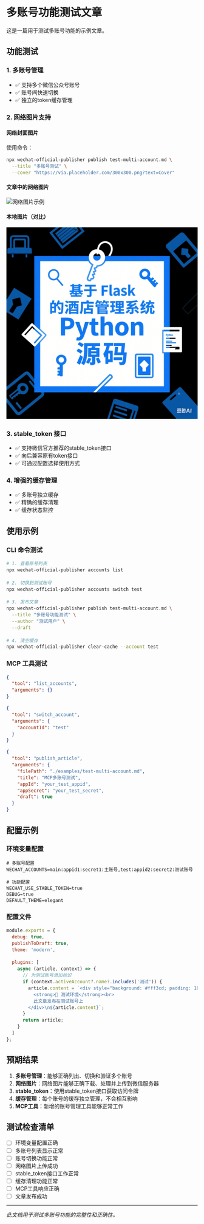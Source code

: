 # 多账号功能测试文章

这是一篇用于测试多账号功能的示例文章。

## 功能测试

### 1. 多账号管理
- ✅ 支持多个微信公众号账号
- ✅ 账号间快速切换
- ✅ 独立的token缓存管理

### 2. 网络图片支持

#### 网络封面图片
使用命令：
```bash
npx wechat-official-publisher publish test-multi-account.md \
  --title "多账号测试" \
  --cover "https://via.placeholder.com/300x300.png?text=Cover"
```

#### 文章中的网络图片
![网络图片示例](https://via.placeholder.com/600x300.png?text=Network+Image)

#### 本地图片（对比）
![本地图片](../assets/test-image.png)

### 3. stable_token 接口
- ✅ 支持微信官方推荐的stable_token接口
- ✅ 向后兼容原有token接口
- ✅ 可通过配置选择使用方式

### 4. 增强的缓存管理
- ✅ 多账号独立缓存
- ✅ 精确的缓存清理
- ✅ 缓存状态监控

## 使用示例

### CLI 命令测试

```bash
# 1. 查看账号列表
npx wechat-official-publisher accounts list

# 2. 切换到测试账号
npx wechat-official-publisher accounts switch test

# 3. 发布文章
npx wechat-official-publisher publish test-multi-account.md \
  --title "多账号功能测试" \
  --author "测试用户" \
  --draft

# 4. 清空缓存
npx wechat-official-publisher clear-cache --account test
```

### MCP 工具测试

```json
{
  "tool": "list_accounts",
  "arguments": {}
}
```

```json
{
  "tool": "switch_account",
  "arguments": {
    "accountId": "test"
  }
}
```

```json
{
  "tool": "publish_article",
  "arguments": {
    "filePath": "./examples/test-multi-account.md",
    "title": "MCP多账号测试",
    "appId": "your_test_appid",
    "appSecret": "your_test_secret",
    "draft": true
  }
}
```

## 配置示例

### 环境变量配置
```env
# 多账号配置
WECHAT_ACCOUNTS=main:appid1:secret1:主账号,test:appid2:secret2:测试账号

# 功能配置
WECHAT_USE_STABLE_TOKEN=true
DEBUG=true
DEFAULT_THEME=elegant
```

### 配置文件
```javascript
module.exports = {
  debug: true,
  publishToDraft: true,
  theme: 'modern',
  
  plugins: [
    async (article, context) => {
      // 为测试账号添加标识
      if (context.activeAccount?.name?.includes('测试')) {
        article.content = `<div style="background: #fff3cd; padding: 10px; margin: 10px 0; border-left: 4px solid #ffc107;">
          <strong>🧪 测试环境</strong><br>
          此文章发布在测试账号上
        </div>\n${article.content}`;
      }
      return article;
    }
  ]
};
```

## 预期结果

1. **多账号管理**：能够正确列出、切换和验证多个账号
2. **网络图片**：网络图片能够正确下载、处理并上传到微信服务器
3. **stable_token**：使用stable_token接口获取访问令牌
4. **缓存管理**：每个账号的缓存独立管理，不会相互影响
5. **MCP工具**：新增的账号管理工具能够正常工作

## 测试检查清单

- [ ] 环境变量配置正确
- [ ] 多账号列表显示正常
- [ ] 账号切换功能正常
- [ ] 网络图片上传成功
- [ ] stable_token接口工作正常
- [ ] 缓存清理功能正常
- [ ] MCP工具响应正确
- [ ] 文章发布成功

---

*此文档用于测试多账号功能的完整性和正确性。*